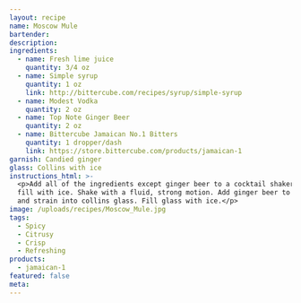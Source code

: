 ```yaml
---
layout: recipe
name: Moscow Mule
bartender:
description:
ingredients:
  - name: Fresh lime juice
    quantity: 3/4 oz
  - name: Simple syrup
    quantity: 1 oz
    link: http://bittercube.com/recipes/syrup/simple-syrup
  - name: Modest Vodka
    quantity: 2 oz
  - name: Top Note Ginger Beer
    quantity: 2 oz
  - name: Bittercube Jamaican No.1 Bitters
    quantity: 1 dropper/dash
    link: https://store.bittercube.com/products/jamaican-1
garnish: Candied ginger
glass: Collins with ice
instructions_html: >-
  <p>Add all of the ingredients except ginger beer to a cocktail shaker and then
  fill with ice. Shake with a fluid, strong motion. Add ginger beer to shaker
  and strain into collins glass. Fill glass with ice.</p>
image: /uploads/recipes/Moscow_Mule.jpg
tags:
  - Spicy
  - Citrusy
  - Crisp
  - Refreshing
products:
  - jamaican-1
featured: false
meta:
---
```



